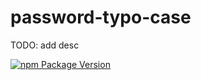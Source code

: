 # password-typo-case

TODO: add desc

[![npm Package Version](https://img.shields.io/npm/v/password-typo-case.svg?maxAge=3600)](https://www.npmjs.com/package/password-typo-case)
